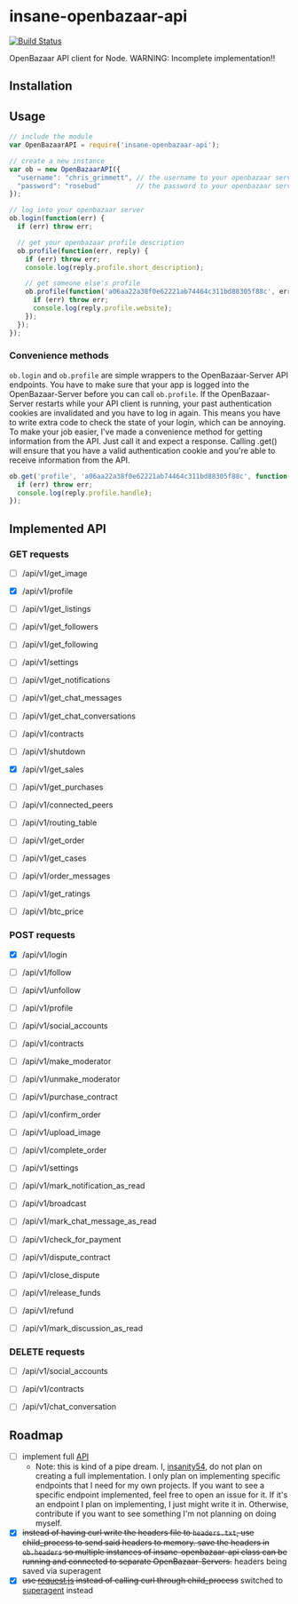 # insane-openbazaar-api

[![Build Status](https://travis-ci.org/insanity54/insane-openbazaar-api.svg?branch=master)](https://travis-ci.org/insanity54/insane-openbazaar-api)

OpenBazaar API client for Node. WARNING: Incomplete implementation!!

## Installation



## Usage

```js
// include the module
var OpenBazaarAPI = require('insane-openbazaar-api');

// create a new instance
var ob = new OpenBazaarAPI({
  "username": "chris_grimmett", // the username to your openbazaar server
  "password": "rosebud"         // the password to your openbazaar server
});

// log into your openbazaar server
ob.login(function(err) {
  if (err) throw err;

  // get your openbazaar profile description
  ob.profile(function(err, reply) {
    if (err) throw err;
    console.log(reply.profile.short_description);

    // get someone else's profile
    ob.profile(function('a06aa22a38f0e62221ab74464c311bd88305f88c', err, reply) {
      if (err) throw err;
      console.log(reply.profile.website);
    });
  });
});

```


### Convenience methods

`ob.login` and `ob.profile` are simple wrappers to the OpenBazaar-Server API endpoints. You have to make sure that your app is logged into the OpenBazaar-Server before you can call `ob.profile`. If the OpenBazaar-Server restarts while your API client is running, your past authentication cookies are invalidated and you have to log in again. This means you have to write extra code to check the state of your login, which can be annoying. To make your job easier, I've made a convenience method for getting information from the API. Just call it and expect a response. Calling .get() will ensure that you have a valid authentication cookie and you're able to receive information from the API.

```js
ob.get('profile', 'a06aa22a38f0e62221ab74464c311bd88305f88c', function(err, reply) {
  if (err) throw err;
  console.log(reply.profile.handle);
});
```



## Implemented API

### GET requests

* [ ] /api/v1/get_image
* [x] /api/v1/profile
* [ ] /api/v1/get_listings
* [ ] /api/v1/get_followers
* [ ] /api/v1/get_following
* [ ] /api/v1/settings
* [ ] /api/v1/get_notifications
* [ ] /api/v1/get_chat_messages
* [ ] /api/v1/get_chat_conversations
* [ ] /api/v1/contracts
* [ ] /api/v1/shutdown
* [x] /api/v1/get_sales
* [ ] /api/v1/get_purchases
* [ ] /api/v1/connected_peers
* [ ] /api/v1/routing_table
* [ ] /api/v1/get_order
* [ ] /api/v1/get_cases
* [ ] /api/v1/order_messages
* [ ] /api/v1/get_ratings
* [ ] /api/v1/btc_price


### POST requests

* [x] /api/v1/login
* [ ] /api/v1/follow
* [ ] /api/v1/unfollow
* [ ] /api/v1/profile
* [ ] /api/v1/social_accounts
* [ ] /api/v1/contracts
* [ ] /api/v1/make_moderator
* [ ] /api/v1/unmake_moderator
* [ ] /api/v1/purchase_contract
* [ ] /api/v1/confirm_order
* [ ] /api/v1/upload_image
* [ ] /api/v1/complete_order
* [ ] /api/v1/settings
* [ ] /api/v1/mark_notification_as_read
* [ ] /api/v1/broadcast
* [ ] /api/v1/mark_chat_message_as_read
* [ ] /api/v1/check_for_payment
* [ ] /api/v1/dispute_contract
* [ ] /api/v1/close_dispute
* [ ] /api/v1/release_funds
* [ ] /api/v1/refund
* [ ] /api/v1/mark_discussion_as_read


### DELETE requests

* [ ] /api/v1/social_accounts
* [ ] /api/v1/contracts
* [ ] /api/v1/chat_conversation


## Roadmap

* [ ] implement full [API](https://github.com/OpenBazaar/OpenBazaar-Server/blob/master/api/restapi.py)
  * Note: this is kind of a pipe dream. I, [insanity54](https://github.com/insanity54), do not plan on creating a full implementation. I only plan on implementing specific endpoints that I need for my own projects. If you want to see a specific endpoint implemented, feel free to open an issue for it. If it's an endpoint I plan on implementing, I just might write it in. Otherwise, contribute if you want to see something I'm not planning on doing myself.
* [x] ~~instead of having curl write the headers file to `headers.txt`, use child_process to send said headers to memory.
      save the headers in `ob.headers` so multiple instances of insane-openbazaar-api class can be running and connected
      to separate OpenBazaar-Servers.~~ headers being saved via superagent
* [x] ~~use [request.js](https://npmjs.org/package/request) instead of calling curl through child_process~~ switched to [superagent](https://npmjs.org/package/superagent) instead
